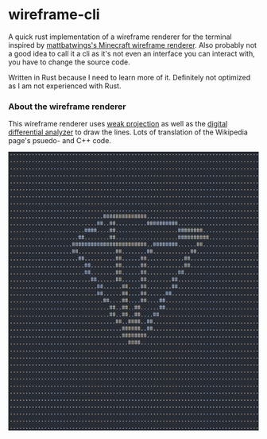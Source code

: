 # wireframe-cli
A quick rust implementation of a wireframe renderer for the terminal inspired by [mattbatwings's Minecraft wireframe renderer](https://youtu.be/hFRlnNci3Rs).
Also probably not a good idea to call it a cli as it's not even an interface you can interact with, you have to change the source code.

Written in Rust because I need to learn more of it. Definitely not optimized as I am not experienced with Rust.

### About the wireframe renderer
This wireframe renderer uses [weak projection](https://en.wikipedia.org/wiki/3D_projection#Weak_perspective_projection) as well as the [digital differential analyzer](https://en.wikipedia.org/wiki/Digital_differential_analyzer_(graphics_algorithm)) to draw the lines. Lots of translation of the Wikipedia page's psuedo- and C++ code.

![rotated_square_based_pyramid](./wireframe-cli.png)